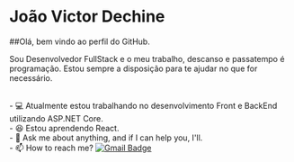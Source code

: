 # João Victor Dechine

##Olá, bem vindo ao perfil do GitHub.

Sou Desenvolvedor FullStack e o meu trabalho, descanso e passatempo é programação.
Estou sempre a disposição para te ajudar no que for necessário.

<br/> - :computer: Atualmente estou trabalhando no desenvolvimento Front e BackEnd utilizando ASP.NET Core.
<br/> - :satisfied: Estou aprendendo React.
<br/> - 💬 Ask me about anything, and if I can help you, I'll.
<br/> - :mailbox: How to reach me? [![Gmail Badge](https://img.shields.io/badge/-tgmarinho@gmail.com-c14438?style=flat-square&logo=Gmail&logoColor=white&link=mailto:jvadechine@gmail.com)](mailto:jvadechine@gmail.com)
